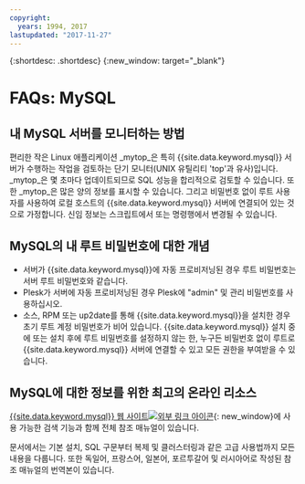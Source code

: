 ```yaml
---
copyright:
  years: 1994, 2017
lastupdated: "2017-11-27"
---
```


{:shortdesc: .shortdesc}
{:new_window: target="_blank"}

# FAQs: MySQL

## 내 MySQL 서버를 모니터하는 방법

편리한 작은 Linux 애플리케이션 _mytop_은 특히 {{site.data.keyword.mysql}} 서버가 수행하는 작업을 검토하는 단기 모니터(UNIX 유틸리티 'top'과 유사)입니다. _mytop_은 몇 초마다 업데이트되므로 SQL 성능을 합리적으로 검토할 수 있습니다. 또한 _mytop_은 많은 양의 정보를 표시할 수 있습니다. 그리고 비밀번호 없이 루트 사용자를 사용하여 로컬 호스트의 {{site.data.keyword.mysql}} 서버에 연결되어 있는 것으로 가정합니다. 신임 정보는 스크립트에서 또는 명령행에서 변경될 수 있습니다.


## MySQL의 내 루트 비밀번호에 대한 개념

* 서버가 {{site.data.keyword.mysql}}에 자동 프로비저닝된 경우 루트 비밀번호는 서버 루트 비밀번호와 같습니다.
* Plesk가 서버에 자동 프로비저닝된 경우 Plesk에 "admin" 및 관리 비밀번호를 사용하십시오.
* 소스, RPM 또는 up2date를 통해 {{site.data.keyword.mysql}}을 설치한 경우 초기 루트 계정 비밀번호가 비어 있습니다. {{site.data.keyword.mysql}} 설치 중에 또는 설치 후에 루트 비밀번호를 설정하지 않는 한, 누구든 비밀번호 없이 루트로 {{site.data.keyword.mysql}} 서버에 연결할 수 있고 모든 권한을 부여받을 수 있습니다.

## MySQL에 대한 정보를 위한 최고의 온라인 리소스

[{{site.data.keyword.mysql}} 웹 사이트![외부 링크 아이콘](../../icons/launch-glyph.svg "외부 링크 아이콘")](http://dev.mysql.com/doc/){: new_window}에 사용 가능한 검색 기능과 함께 전체 참조 매뉴얼이 있습니다.

문서에서는 기본 설치, SQL 구문부터 복제 및 클러스터링과 같은 고급 사용법까지 모든 내용을 다룹니다. 또한 독일어, 프랑스어, 일본어, 포르투갈어 및 러시아어로 작성된 참조 매뉴얼의 번역본이 있습니다.
